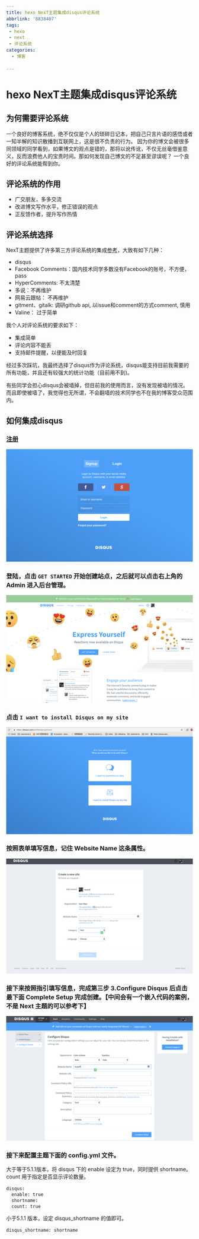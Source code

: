 ```yaml
---
title: hexo NexT主题集成disqus评论系统
abbrlink: '8838407'
tags: 
 - hexo 
 - next 
 - 评论系统
categories:
  - 博客

---
```


# hexo NexT主题集成disqus评论系统

## 为何需要评论系统
一个良好的博客系统，绝不仅仅是个人的琐碎日记本，把自己只言片语的感悟或者一知半解的知识散播到互联网上，这是很不负责的行为。 因为你的博文会被很多同领域的同学看到，如果博文的观点是错的，那将以讹传讹，不仅无丝毫借鉴意义，反而浪费他人的宝贵时间。那如何发现自己博文的不足甚至谬误呢？  一个良好的评论系统能帮到你。

<!-- more -->

## 评论系统的作用
- 广交朋友，多多交流
- 改进博文写作水平，修正错误的观点
- 正反馈作者，提升写作热情


## 评论系统选择
NexT主题提供了许多第三方评论系统的集成<a href="https://theme-next.iissnan.com/third-party-services.html">参考</a>，大致有如下几种：

- disqus
- Facebook Comments：国内技术同学多数没有Facebook的账号，不方便，pass
- HyperComments: 不太清楚
- 多说：不再维护
- 网易云跟帖： 不再维护
- gitment、gitalk: 调研github api, 以issue和comment的方式comment, 慎用
- Valine： 过于简单

我个人对评论系统的要求如下：

- 集成简单
- 评论内容不能丢
- 支持邮件提醒，以便能及时回复

经过多次踩坑，我最终选择了disqus作为评论系统，disqus能支持目前我需要的所有功能，并且还有较强大的统计功能（目前用不到)。

有些同学会担心disqus会被墙掉，但目前我的使用而言，没有发现被墙的情况。而且即使被墙了，我觉得也无所谓，不会翻墙的技术同学也不在我的博客受众范围内。

## 如何集成disqus
### <a href="https://disqus.com/profile/signup/">注册</a>
<img src="/images/disqus/signup.png">

### 登陆，点击 `GET STARTED` 开始创建站点，之后就可以点击右上角的 Admin 进入后台管理。
<img src="/images/disqus/login.png">

### 点击 `I want to install Disqus on my site`
<img src="/images/disqus/disqus_intent.png">

### 按照表单填写信息，记住 Website Name 这条属性。
<img src="/images/disqus/create.png">

### 接下来按照指引填写信息，完成第三步 3.Configure Disqus 后点击最下面 Complete Setup 完成创建。【中间会有一个嵌入代码的案例，不是 Next 主题的可以参考下】
<img src="/images/disqus/settings.png">

### 接下来配置主题下面的 config.yml 文件。
大于等于5.1.1版本，将 disqus 下的 enable 设定为 true，同时提供 shortname。 count 用于指定是否显示评论数量。
```
disqus:
  enable: true
  shortname:
  count: true

```
小于5.1.1 版本，设定 disqus_shortname 的值即可。
```
disqus_shortname: shortname
```



